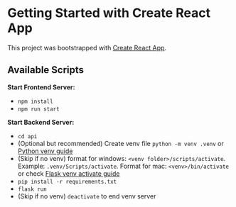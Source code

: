 # Getting Started with Create React App

This project was bootstrapped with [Create React App](https://github.com/facebook/create-react-app).

## Available Scripts

**Start Frontend Server:** 
- `npm install`
- `npm run start`

**Start Backend Server:**
- `cd api`
- (Optional but recommended) Create venv file `python -m venv .venv` or [Python venv guide](https://docs.python.org/3/library/venv.html)
- (Skip if no venv) format for windows: `<venv folder>/scripts/activate`. Example: `.venv/Scripts/activate`. Format for mac: `<venv>/bin/activate` or check [Flask venv activate guide](https://flask.palletsprojects.com/en/2.1.x/installation/)
- `pip install -r requirements.txt`
- `flask run`
- (Skip if no venv) `deactivate` to end venv server



